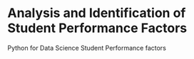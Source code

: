 # Analysis and Identification of Student Performance Factors
Python for Data Science Student Performance factors

